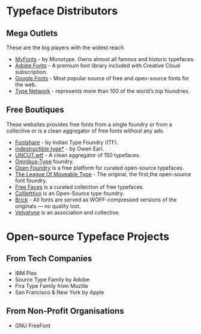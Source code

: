 # Typeface Distributors

## Mega Outlets
These are the big players with the widest reach. 

- [MyFonts](https://www.myfonts.com/) - by Monotype. Owns almost all famous and historic typefaces.
- [Adobe Fonts](https://fonts.adobe.com/) - A premium font library included with Creative Cloud subscription.
- [Google Fonts](https://fonts.google.com/) - Most popular source of free and open-source fonts for the web.
- [Type Network](https://typenetwork.com/) - represents more than 100 of the world’s top foundries.

## Free Boutiques
These websites provides free fonts from a single foundry or from a collective or is a clean aggregator of free fonts without any ads.

- [Fontshare](https://www.fontshare.com/) - by Indian Type Foundry (ITF).
- [indestructible type\*](https://indestructibletype.com/Home.html) - by Owen Earl.
- [UNCUT.wtf](https://uncut.wtf/) - A clean aggregator of 150 typefaces.
- [Omnibus-Type](https://www.omnibus-type.com/) foundry.
- [Open Foundry](https://open-foundry.com/) is a free platform for curated open-source typefaces.
- [The League Of Moveable Type](https://www.theleagueofmoveabletype.com/) - The original, the first,the open-source font foundry.
- [Free Faces](https://www.freefaces.gallery/) is a curated collection of free typefaces.
- [Collletttivo](https://www.collletttivo.it/) is an Open-Source type foundry. 
- [Brick](https://brick.im/fonts/) - All fonts are served as WOFF-compressed versions of the originals — no quality lost.
- [Velvetyne](https://velvetyne.fr/) is an association and collective.


# Open-source Typeface Projects

## From Tech Companies

- IBM Plex
- Source Type Family by Adobe
- Fira Type Family from Mozilla
- San Francisco & New York by Apple

## From Non-Profit Organisations

- GNU FreeFont